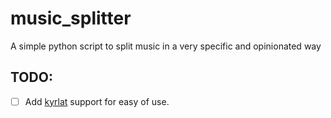 # music_splitter
A simple python script to split music in a very specific and opinionated way

## TODO:
-  [ ] Add [kyrlat](https://github.com/siiptuo/kyrlat) support for easy of use.

